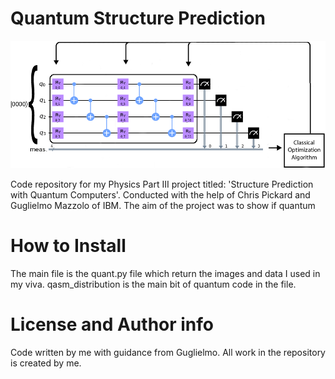 # Quantum Structure Prediction

![VQE Circuit used in my project.](\finalVQE.png)

Code repository for my Physics Part III project titled: 'Structure Prediction with Quantum Computers'. Conducted with the help of Chris Pickard and Guglielmo Mazzolo of IBM. The aim of the project was to show if quantum 

# How to Install
The main file is the quant.py file which return the images and data I used in my viva. qasm_distribution is the main bit of quantum code in the file. 

# License and Author info
Code written by me with guidance from Guglielmo. All work in the repository is created by me. 